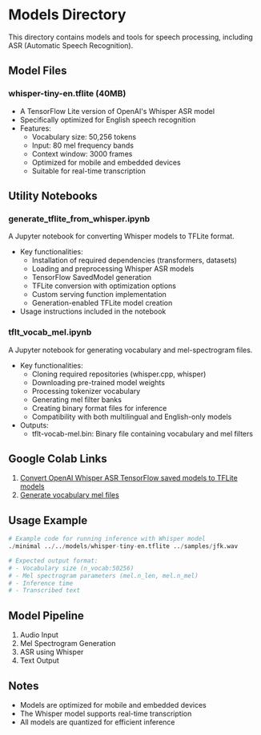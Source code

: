 # Models Directory

This directory contains models and tools for speech processing, including ASR (Automatic Speech Recognition).

## Model Files

### whisper-tiny-en.tflite (40MB)
- A TensorFlow Lite version of OpenAI's Whisper ASR model
- Specifically optimized for English speech recognition
- Features:
  - Vocabulary size: 50,256 tokens
  - Input: 80 mel frequency bands
  - Context window: 3000 frames
  - Optimized for mobile and embedded devices
  - Suitable for real-time transcription

## Utility Notebooks

### generate_tflite_from_whisper.ipynb
A Jupyter notebook for converting Whisper models to TFLite format.
- Key functionalities:
  - Installation of required dependencies (transformers, datasets)
  - Loading and preprocessing Whisper ASR models
  - TensorFlow SavedModel generation
  - TFLite conversion with optimization options
  - Custom serving function implementation
  - Generation-enabled TFLite model creation
- Usage instructions included in the notebook

### tflt_vocab_mel.ipynb
A Jupyter notebook for generating vocabulary and mel-spectrogram files.
- Key functionalities:
  - Cloning required repositories (whisper.cpp, whisper)
  - Downloading pre-trained model weights
  - Processing tokenizer vocabulary
  - Generating mel filter banks
  - Creating binary format files for inference
  - Compatibility with both multilingual and English-only models
- Outputs:
  - tflt-vocab-mel.bin: Binary file containing vocabulary and mel filters

## Google Colab Links

1. [Convert OpenAI Whisper ASR TensorFlow saved models to TFLite models](https://colab.research.google.com/drive/1JvK6Kc0TrHvQXvJhH-0Tg3WxjSLBPq4q)
2. [Generate vocabulary mel files](https://colab.research.google.com/drive/1JvK6Kc0TrHvQXvJhH-0Tg3WxjSLBPq4q)

## Usage Example

```python
# Example code for running inference with Whisper model
./minimal ../../models/whisper-tiny-en.tflite ../samples/jfk.wav

# Expected output format:
# - Vocabulary size (n_vocab:50256)
# - Mel spectrogram parameters (mel.n_len, mel.n_mel)
# - Inference time
# - Transcribed text
```

## Model Pipeline
1. Audio Input
2. Mel Spectrogram Generation
3. ASR using Whisper
4. Text Output

## Notes
- Models are optimized for mobile and embedded devices
- The Whisper model supports real-time transcription
- All models are quantized for efficient inference
